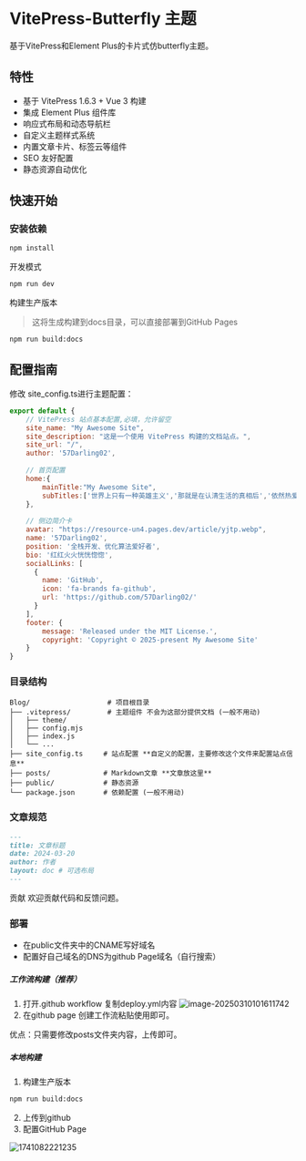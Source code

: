 # VitePress-Butterfly 主题

基于VitePress和Element Plus的卡片式仿butterfly主题。

##  特性

- 基于 VitePress 1.6.3 + Vue 3 构建
- 集成 Element Plus 组件库
- 响应式布局和动态导航栏
- 自定义主题样式系统
- 内置文章卡片、标签云等组件
- SEO 友好配置
- 静态资源自动优化

##  快速开始

### 安装依赖
```bash
npm install
```
开发模式

```bash
npm run dev
```
构建生产版本
> 这将生成构建到docs目录，可以直接部署到GitHub Pages


```bash
npm run build:docs
```
## 配置指南
修改 site_config.ts进行主题配置：


```javascript
export default {
    // VitePress 站点基本配置,必填，允许留空
    site_name: "My Awesome Site",
    site_description: "这是一个使用 VitePress 构建的文档站点。",
    site_url: "/",
    author: '57Darling02',
    
    // 首页配置
    home:{
        mainTitle:"My Awesome Site",
        subTitles:['世界上只有一种英雄主义','那就是在认清生活的真相后','依然热爱生活'],//打字机效果的副标题，使用字符串列表
    },
    
    // 侧边简介卡
    avatar: "https://resource-un4.pages.dev/article/yjtp.webp",
    name: '57Darling02',
    position: '全栈开发、优化算法爱好者',
    bio: '红红火火恍恍惚惚',
    socialLinks: [
      {
        name: 'GitHub',
        icon: 'fa-brands fa-github',
        url: 'https://github.com/57Darling02/'
      }
    ],
    footer: {
        message: 'Released under the MIT License.',
        copyright: 'Copyright © 2025-present My Awesome Site'
    }
}

```
### 目录结构

```plainText
Blog/                   # 项目根目录
├── .vitepress/         # 主题组件 不会为这部分提供文档 (一般不用动)
│   ├── theme/          
│   ├── config.mjs   
│   ├── index.js
│   └── ...   
├── site_config.ts     # 站点配置 **自定义的配置，主要修改这个文件来配置站点信息**
├── posts/             # Markdown文章 **文章放这里**
├── public/            # 静态资源
└── package.json       # 依赖配置 (一般不用动)
```
### 文章规范

```markdown
---
title: 文章标题
date: 2024-03-20
author: 作者
layout: doc # 可选布局
---
```
贡献
欢迎贡献代码和反馈问题。

### 部署

- 在public文件夹中的CNAME写好域名
- 配置好自己域名的DNS为github Page域名（自行搜索）

##### 工作流构建（推荐）

1. 打开.github workflow 复制deploy.yml内容
	![image-20250310101611742](https://resource-un4.pages.dev/article/image-20250310101611742.png)
1. 在github page 创建工作流粘贴使用即可。

优点：只需要修改posts文件夹内容，上传即可。


##### 本地构建

1. 构建生产版本

```bash
npm run build:docs
```

2. 上传到github
3. 配置GitHub Page

![1741082221235](https://resource-un4.pages.dev/article/1741082221235.png)

##### 


